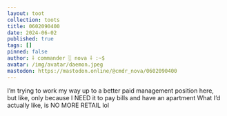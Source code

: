 ```yaml
---
layout: toot
collection: toots
title: 0602090400
date: 2024-06-02
published: true
tags: []
pinned: false
author: ⸸ commander ░ nova ⸸ :~$
avatar: /img/avatar/daemon.jpeg
mastodon: https://mastodon.online/@cmdr_nova/0602090400
---
```


I’m trying to work my way up to a better paid management position here, but like, only because I NEED it to pay bills and have an apartment What I’d actually like, is NO MORE RETAIL lol
